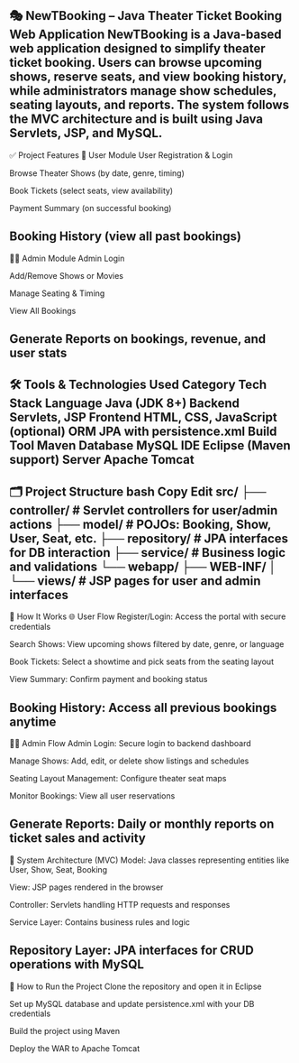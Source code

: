 🎭 NewTBooking – Java Theater Ticket Booking Web Application
NewTBooking is a Java-based web application designed to simplify theater ticket booking. Users can browse upcoming shows, reserve seats, and view booking history, while administrators manage show schedules, seating layouts, and reports. The system follows the MVC architecture and is built using Java Servlets, JSP, and MySQL.
------------------------------------------------------------------------
✅ Project Features
👤 User Module
User Registration & Login

Browse Theater Shows (by date, genre, timing)

Book Tickets (select seats, view availability)

Payment Summary (on successful booking)

Booking History (view all past bookings)
------------------------------------------------------------------------
👨‍💼 Admin Module
Admin Login

Add/Remove Shows or Movies

Manage Seating & Timing

View All Bookings

Generate Reports on bookings, revenue, and user stats
----------------------------------------------------------------------
🛠 Tools & Technologies Used
Category	Tech Stack
Language	Java (JDK 8+)
Backend	Servlets, JSP
Frontend	HTML, CSS, JavaScript (optional)
ORM	JPA with persistence.xml
Build Tool	Maven
Database	MySQL
IDE	Eclipse (Maven support)
Server	Apache Tomcat
--------------------------------------------------------------------
🗂️ Project Structure
bash
Copy
Edit
src/
├── controller/       # Servlet controllers for user/admin actions
├── model/            # POJOs: Booking, Show, User, Seat, etc.
├── repository/       # JPA interfaces for DB interaction
├── service/          # Business logic and validations
└── webapp/
    ├── WEB-INF/
    │   └── views/    # JSP pages for user and admin interfaces
--------------------------------------------------------------------
🔄 How It Works
🌐 User Flow
Register/Login: Access the portal with secure credentials

Search Shows: View upcoming shows filtered by date, genre, or language

Book Tickets: Select a showtime and pick seats from the seating layout

View Summary: Confirm payment and booking status

Booking History: Access all previous bookings anytime
--------------------------------------------------------------------
🧑‍💼 Admin Flow
Admin Login: Secure login to backend dashboard

Manage Shows: Add, edit, or delete show listings and schedules

Seating Layout Management: Configure theater seat maps

Monitor Bookings: View all user reservations

Generate Reports: Daily or monthly reports on ticket sales and activity
-------------------------------------------------------------------
🧠 System Architecture (MVC)
Model: Java classes representing entities like User, Show, Seat, Booking

View: JSP pages rendered in the browser

Controller: Servlets handling HTTP requests and responses

Service Layer: Contains business rules and logic

Repository Layer: JPA interfaces for CRUD operations with MySQL
------------------------------------------------------------------
🚀 How to Run the Project
Clone the repository and open it in Eclipse

Set up MySQL database and update persistence.xml with your DB credentials

Build the project using Maven

Deploy the WAR to Apache Tomcat

